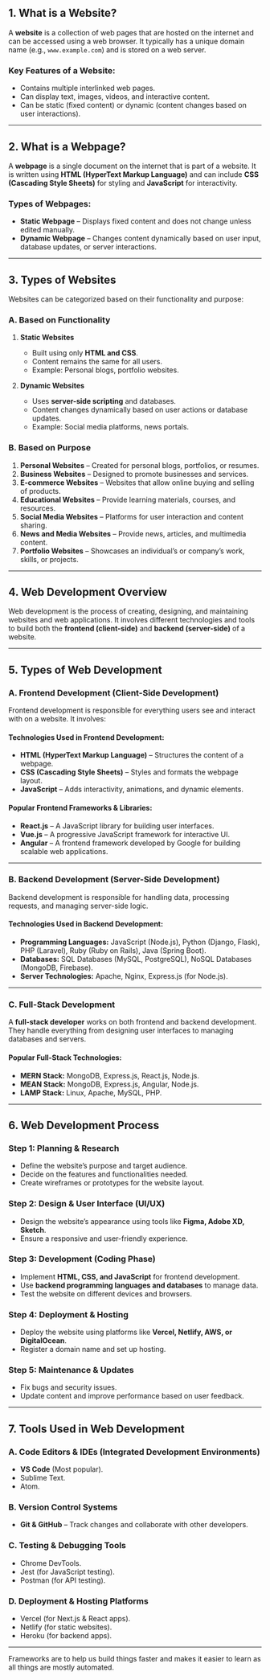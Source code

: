 

## **1. What is a Website?**

A **website** is a collection of web pages that are hosted on the internet and can be accessed using a web browser. It typically has a unique domain name (e.g., `www.example.com`) and is stored on a web server.

### **Key Features of a Website:**

- Contains multiple interlinked web pages.
- Can display text, images, videos, and interactive content.
- Can be static (fixed content) or dynamic (content changes based on user interactions).

---

## **2. What is a Webpage?**

A **webpage** is a single document on the internet that is part of a website. It is written using **HTML (HyperText Markup Language)** and can include **CSS (Cascading Style Sheets)** for styling and **JavaScript** for interactivity.

### **Types of Webpages:**

- **Static Webpage** – Displays fixed content and does not change unless edited manually.
- **Dynamic Webpage** – Changes content dynamically based on user input, database updates, or server interactions.

---

## **3. Types of Websites**

Websites can be categorized based on their functionality and purpose:

### **A. Based on Functionality**

1. **Static Websites**
    
    - Built using only **HTML and CSS**.
    - Content remains the same for all users.
    - Example: Personal blogs, portfolio websites.
2. **Dynamic Websites**
    
    - Uses **server-side scripting** and databases.
    - Content changes dynamically based on user actions or database updates.
    - Example: Social media platforms, news portals.

### **B. Based on Purpose**

1. **Personal Websites** – Created for personal blogs, portfolios, or resumes.
2. **Business Websites** – Designed to promote businesses and services.
3. **E-commerce Websites** – Websites that allow online buying and selling of products.
4. **Educational Websites** – Provide learning materials, courses, and resources.
5. **Social Media Websites** – Platforms for user interaction and content sharing.
6. **News and Media Websites** – Provide news, articles, and multimedia content.
7. **Portfolio Websites** – Showcases an individual’s or company’s work, skills, or projects.

---

## **4. Web Development Overview**

Web development is the process of creating, designing, and maintaining websites and web applications. It involves different technologies and tools to build both the **frontend (client-side)** and **backend (server-side)** of a website.

---

## **5. Types of Web Development**

### **A. Frontend Development (Client-Side Development)**

Frontend development is responsible for everything users see and interact with on a website. It involves:

#### **Technologies Used in Frontend Development:**

- **HTML (HyperText Markup Language)** – Structures the content of a webpage.
- **CSS (Cascading Style Sheets)** – Styles and formats the webpage layout.
- **JavaScript** – Adds interactivity, animations, and dynamic elements.

#### **Popular Frontend Frameworks & Libraries:**

- **React.js** – A JavaScript library for building user interfaces.
- **Vue.js** – A progressive JavaScript framework for interactive UI.
- **Angular** – A frontend framework developed by Google for building scalable web applications.

---

### **B. Backend Development (Server-Side Development)**

Backend development is responsible for handling data, processing requests, and managing server-side logic.

#### **Technologies Used in Backend Development:**

- **Programming Languages:** JavaScript (Node.js), Python (Django, Flask), PHP (Laravel), Ruby (Ruby on Rails), Java (Spring Boot).
- **Databases:** SQL Databases (MySQL, PostgreSQL), NoSQL Databases (MongoDB, Firebase).
- **Server Technologies:** Apache, Nginx, Express.js (for Node.js).

---

### **C. Full-Stack Development**

A **full-stack developer** works on both frontend and backend development. They handle everything from designing user interfaces to managing databases and servers.

#### **Popular Full-Stack Technologies:**

- **MERN Stack:** MongoDB, Express.js, React.js, Node.js.
- **MEAN Stack:** MongoDB, Express.js, Angular, Node.js.
- **LAMP Stack:** Linux, Apache, MySQL, PHP.

---

## **6. Web Development Process**

### **Step 1: Planning & Research**

- Define the website’s purpose and target audience.
- Decide on the features and functionalities needed.
- Create wireframes or prototypes for the website layout.

### **Step 2: Design & User Interface (UI/UX)**

- Design the website’s appearance using tools like **Figma, Adobe XD, Sketch**.
- Ensure a responsive and user-friendly experience.

### **Step 3: Development (Coding Phase)**

- Implement **HTML, CSS, and JavaScript** for frontend development.
- Use **backend programming languages and databases** to manage data.
- Test the website on different devices and browsers.

### **Step 4: Deployment & Hosting**

- Deploy the website using platforms like **Vercel, Netlify, AWS, or DigitalOcean**.
- Register a domain name and set up hosting.

### **Step 5: Maintenance & Updates**

- Fix bugs and security issues.
- Update content and improve performance based on user feedback.

---

## **7. Tools Used in Web Development**

### **A. Code Editors & IDEs (Integrated Development Environments)**

- **VS Code** (Most popular).
- Sublime Text.
- Atom.

### **B. Version Control Systems**

- **Git & GitHub** – Track changes and collaborate with other developers.

### **C. Testing & Debugging Tools**

- Chrome DevTools.
- Jest (for JavaScript testing).
- Postman (for API testing).

### **D. Deployment & Hosting Platforms**

- Vercel (for Next.js & React apps).
- Netlify (for static websites).
- Heroku (for backend apps).

---
Frameworks are to help us build things faster and makes it easier to learn as all things are mostly automated.

